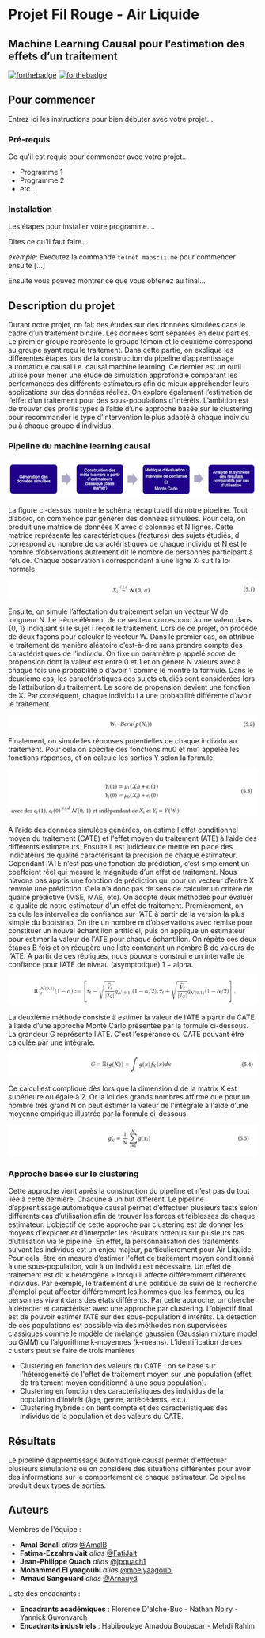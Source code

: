 # Projet Fil Rouge - Air Liquide 
## Machine Learning Causal pour l’estimation des effets d’un traitement

[![forthebadge](http://forthebadge.com/images/badges/built-with-love.svg)](http://forthebadge.com)  [![forthebadge](http://forthebadge.com/images/badges/powered-by-electricity.svg)](http://forthebadge.com)

## Pour commencer

Entrez ici les instructions pour bien débuter avec votre projet...

### Pré-requis

Ce qu'il est requis pour commencer avec votre projet...

- Programme 1
- Programme 2
- etc...

### Installation

Les étapes pour installer votre programme....

Dites ce qu'il faut faire...

_exemple_: Executez la commande ``telnet mapscii.me`` pour commencer ensuite [...]


Ensuite vous pouvez montrer ce que vous obtenez au final...

## Description du projet

Durant notre projet, on fait des études sur des données simulées dans le cadre d’un traitement binaire. Les données sont séparées en deux parties. Le premier groupe représente le groupe témoin et le deuxième correspond au groupe ayant reçu le traitement. 
Dans cette partie, on explique les différentes étapes lors de la construction du pipeline d’apprentissage automatique causal i.e. causal machine learning. Ce dernier est un outil utilisé pour mener une étude de simulation approfondie comparant les performances des différents estimateurs afin de mieux appréhender leurs applications sur des données réelles.
On explore également l’estimation de l’effet d’un traitement pour des sous-populations d’intérêts. L’ambition est de trouver des profils types à l’aide d’une approche basée sur le clustering pour recommander le type d’intervention le plus adapté à chaque individu ou à chaque groupe d’individus.

### Pipeline du machine learning causal

<p align="center">
    <img src='img/pipeline.JPG'>
</p> 

La figure ci-dessus montre le schéma récapitulatif du notre pipeline. Tout d’abord, on commence par générer des données simulées. Pour cela, on produit une matrice de données X avec d colonnes et N lignes. Cette matrice représente les caractéristiques (features) des sujets étudiés, d correspond au nombre de caractéristiques de chaque individu et N est le nombre d’observations autrement dit le nombre de personnes participant à l’étude. Chaque observation i correspondant à une ligne Xi suit la loi normale.

<p align="center">
    <img src='img/formule1.JPG'>
</p> 

Ensuite, on simule l’affectation du traitement selon un vecteur W de longueur N. Le i-ème élément de ce vecteur correspond à une valeur dans {0, 1} indiquant si le sujet i reçoit le traitement. Lors de ce projet, on procède de deux façons pour calculer le vecteur W. Dans le premier cas, on attribue le traitement de manière aléatoire c’est-à-dire sans prendre compte des caractéristiques de l’individu. On fixe un paramètre p appelé score de propension dont la valeur est entre 0 et 1 et on génère N valeurs avec à chaque fois une probabilité p d’avoir 1 comme le montre la formule. Dans le deuxième cas, les caractéristiques des sujets étudiés sont considérées lors de l’attribution du traitement. Le score de propension devient une fonction de X. Par conséquent, chaque individu i a une probabilité différente d’avoir le traitement.

<p align="center">
    <img src='img/formule2.JPG'>
</p> 

Finalement, on simule les réponses potentielles de chaque individu au traitement. Pour cela on spécifie des fonctions mu0 et mu1 appelée les fonctions réponses, et on calcule les sorties Y selon la formule.

<p align="center">
    <img src='img/formule3.JPG'>
</p> 

A l’aide des données simulées générées, on estime l'effet conditionnel moyen du traitement (CATE) et l'effet moyen du traitement (ATE) à l’aide des différents estimateurs.
Ensuite il est judicieux de mettre en place des indicateurs de qualité caractérisant la précision de chaque estimateur. Cependant l’ATE n’est pas une fonction de prédiction, c’est simplement un coeffcient réel qui mesure la magnitude d’un effet de traitement. Nous n’avons pas appris une fonction de prédiction qui pour un vecteur d’entre X renvoie une prédiction. Cela n’a donc pas de sens de calculer un critère de qualité prédictive (MSE, MAE, etc). On adopte deux méthodes pour évaluer la qualité de notre estimateur d’un effet de traitement.
Premièrement, on calcule les intervalles de confiance sur l’ATE à partir de la version la plus simple du bootstrap. On tire un nombre m d’observations avec remise pour constituer un nouvel échantillon artificiel, puis on applique un estimateur pour estimer la valeur de l'ATE pour chaque échantillon. On répète ces deux étapes B fois et on récupère une liste contenant un nombre B de valeurs de l’ATE. A partir de ces répliques, nous pouvons construire un intervalle de confiance pour l’ATE de niveau (asymptotique) 1 − alpha.

<p align="center">
    <img src='img/formule_IC.JPG'>
</p> 

La deuxième méthode consiste à estimer la valeur de l’ATE à partir du CATE à l’aide d’une approche Monté Carlo présentée par la formule ci-dessous. La grandeur G représente l'ATE. C'est l’espérance du CATE pouvant être calculée par une intégrale.

<p align="center">
    <img src='img/formule_mc.JPG'>
</p> 

Ce calcul est compliqué dès lors que la dimension d de la matrix X est supérieure ou égale à 2. Or la loi des grands nombres affirme que pour un nombre très grand N on peut estimer la valeur de l'intégrale à l'aide d’une moyenne empirique illustrée par la formule ci-dessous.

<p align="center">
    <img src='img/formule_mc1.JPG'>
</p> 

### Approche basée sur le clustering

Cette approche vient après la construction du pipeline et n’est pas du tout liée à cette dernière. Chacune a un but différent. Le pipeline d’apprentissage automatique causal permet d’effectuer plusieurs tests selon différents cas d’utilisation afin de trouver les forces et faiblesses de chaque estimateur. L’objectif de cette approche par clustering est de donner les moyens d'explorer et d'interpoler les résultats obtenus sur plusieurs cas d’utilisation via le pipeline.
En effet, la personnalisation des traitements suivant les individus est un enjeu majeur, particulièrement pour Air Liquide. Pour cela, être en mesure d’estimer l'effet de traitement moyen conditionné à une sous-population, voir à un individu est nécessaire. Un effet de traitement est dit « hétérogène » lorsqu'il affecte différemment différents individus. Par exemple, le traitement d'une politique de suivi de la recherche d'emploi peut affecter différemment les hommes que les femmes, ou les personnes vivant dans des états différents.
Par cette approche, on cherche à détecter et caractériser avec une approche par clustering. L’objectif final est de pouvoir estimer l’ATE sur des sous-population d’intérêts. La détection de ces populations est possible via des méthodes non supervisées classiques comme le modèle de mélange gaussien (Gaussian mixture model ou GMM) ou l’algorithme k-moyennes (k-means). L’identification de ces clusters peut se faire de trois manières :
* Clustering en fonction des valeurs du CATE : on se base sur l’hétérogénéité de l'effet de traitement moyen sur une population (effet de traitement moyen conditionné à une sous
population).
* Clustering en fonction des caractéristiques des individus de la population d’intérêt (âge, genre, antécédents, etc.).
* Clustering hybride : on tient compte et des caractéristiques des individus de la population et des valeurs du CATE.

## Résultats 

Le pipeline d’apprentissage automatique causal permet d'effectuer plusieurs simulations où on considère des situations différentes pour avoir des informations sur le comportement de chaque estimateur. Ce pipeline produit deux types de sorties.

## Auteurs
Membres de l'équipe : 
* **Amal Benali** _alias_ [@AmalB](https://github.com/)
* **Fatima-Ezzahra Jait** _alias_ [@FatiJait](https://github.com/FatiJait)
* **Jean-Philippe Quach** _alias_ [@jpquach1](https://github.com/jpquach1)
* **Mohammed El yaagoubi** _alias_ [@moelyaagoubi](https://github.com/moelyaagoubi)
* **Arnaud Sangouard** _alias_ [@Arnauyd](https://github.com/Arnauyd)

Liste des encadrants :
* **Encadrants académiques** : Florence D'alche-Buc - Nathan Noiry - Yannick Guyonvarch
* **Encadrants industriels** : Habiboulaye Amadou Boubacar - Mehdi Rahim



